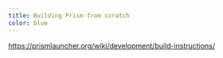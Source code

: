 ```yaml
---
title: Building Prism from scratch
color: blue
---
```


https://prismlauncher.org/wiki/development/build-instructions/
